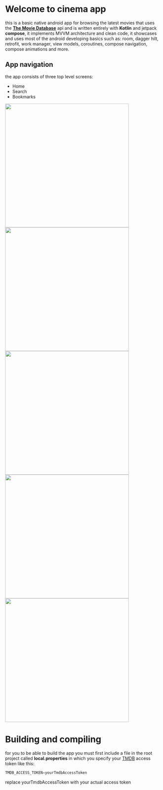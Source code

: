 # Welcome to cinema app
this is a basic native android app for browsing the latest movies that uses the **[The Movie Database](https://www.themoviedb.org)** api and is written entirely with **Kotlin** and jetpack **compose**, it implements MVVM architecture and clean code, it showcases and uses most of the android developing basics such as: room, dagger hilt, retrofit, work manager, view models, coroutines,  compose navigation, compose animations and more.

## App navigation
the app consists of three top level screens:

- Home
- Search
- Bookmarks

<img src="screen.gif" width="400" />
<img src="Screenshot4.png" width="400"/> <img src="Screenshot3.png" width="400"/> <img src="Screenshot2.png" width="400"/> <img src="Screenshot1.png" width="400"/>

# Building and compiling
for you to be able to build the app you must first include a file in the root project called **local.properties** in which you specify your [TMDB](https://www.themoviedb.org) access token like this:
```gradle
TMDB_ACCESS_TOKEN=yourTmdbAccessToken
```
replace yourTmdbAccessToken with your actual access token
